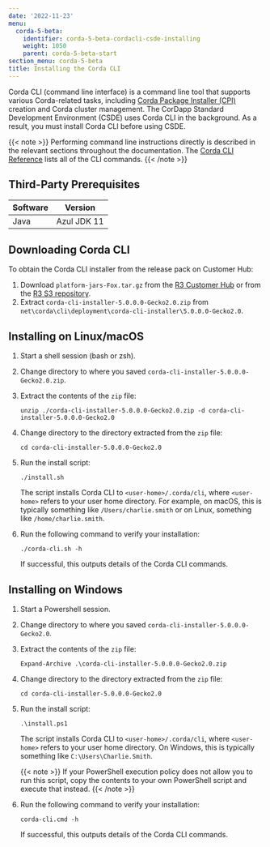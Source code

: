 ```yaml
---
date: '2022-11-23'
menu:
  corda-5-beta:
    identifier: corda-5-beta-cordacli-csde-installing
    weight: 1050
    parent: corda-5-beta-start
section_menu: corda-5-beta
title: Installing the Corda CLI
---
```


Corda CLI (command line interface) is a command line tool that supports various Corda-related tasks, including [Corda Package Installer (CPI)](../../introduction/key-concepts.html#corda-package-installer-cpi) creation and Corda cluster management.
The CorDapp Standard Development Environment (CSDE) uses Corda CLI in the background. As a result, you must install Corda CLI before using CSDE.

{{< note >}}
Performing command line instructions directly is described in the relevant sections throughout the documentation. The [Corda CLI Reference](../../corda-cli-reference/overview.md) lists all of the CLI commands.
{{< /note >}}

## Third-Party Prerequisites

Software | Version
---------|------------
Java     | Azul JDK 11

## Downloading Corda CLI

To obtain the Corda CLI installer from the release pack on Customer Hub:
1. Download `platform-jars-Fox.tar.gz` from the [R3 Customer Hub](https://r3.force.com/) or from the [R3 S3 repository](https://download.corda.net/packages/corda-cli-downloader/5.0.0.0-Gecko2.0/corda-cli-downloader-5.0.0.0-Gecko2.0.zip).
2. Extract `corda-cli-installer-5.0.0.0-Gecko2.0.zip` from `net\corda\cli\deployment\corda-cli-installer\5.0.0.0-Gecko2.0`.


## Installing on Linux/macOS

1. Start a shell session (bash or zsh).
2. Change directory to where you saved `corda-cli-installer-5.0.0.0-Gecko2.0.zip`.
3. Extract the contents of the `zip` file:
   ```shell
   unzip ./corda-cli-installer-5.0.0.0-Gecko2.0.zip -d corda-cli-installer-5.0.0.0-Gecko2.0
   ```
4. Change directory to the directory extracted from the `zip` file:
   ```shell
   cd corda-cli-installer-5.0.0.0-Gecko2.0
   ```
5. Run the install script:
   ```shell
   ./install.sh
   ```
   The script installs Corda CLI to `<user-home>/.corda/cli`, where `<user-home>` refers to your user home directory. For example, on macOS, this is typically something like `/Users/charlie.smith` or on Linux, something like `/home/charlie.smith`.

6. Run the following command to verify your installation:
   ```shell
   ./corda-cli.sh -h
   ```
   If successful, this outputs details of the Corda CLI commands.

## Installing on Windows

1. Start a Powershell session.
2. Change directory to where you saved `corda-cli-installer-5.0.0.0-Gecko2.0`.
3. Extract the contents of the `zip` file:
   ```shell
   Expand-Archive .\corda-cli-installer-5.0.0.0-Gecko2.0.zip
   ```
4. Change directory to the directory extracted from the `zip` file:
   ```shell
   cd corda-cli-installer-5.0.0.0-Gecko2.0
   ```
5. Run the install script:
   ```shell
   .\install.ps1
   ```
   The script installs Corda CLI to `<user-home>/.corda/cli`, where `<user-home>` refers to your user home directory. On Windows, this is typically something like `C:\Users\Charlie.Smith`.

   {{< note >}}
   If your PowerShell execution policy does not allow you to run this script, copy the contents to your own PowerShell script and execute that instead.
   {{< /note >}}

6. Run the following command to verify your installation:
     ```shell
     corda-cli.cmd -h
     ```
    If successful, this outputs details of the Corda CLI commands.
